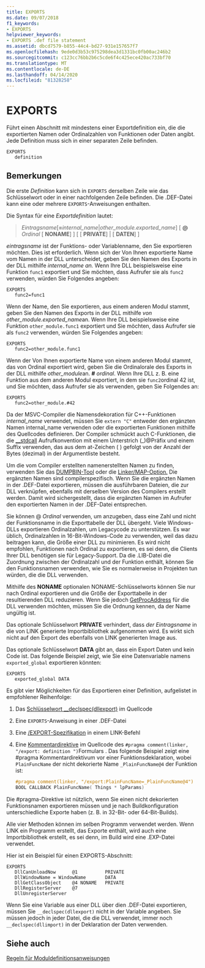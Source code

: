 ```yaml
---
title: EXPORTS
ms.date: 09/07/2018
f1_keywords:
- EXPORTS
helpviewer_keywords:
- EXPORTS .def file statement
ms.assetid: dbcd7579-b855-44c4-bd27-931e157657f7
ms.openlocfilehash: 9ede0d3b53c975298dea3d1331bc0fb00ac246b2
ms.sourcegitcommit: c123cc76bb2b6c5cde6f4c425ece420ac733bf70
ms.translationtype: MT
ms.contentlocale: de-DE
ms.lasthandoff: 04/14/2020
ms.locfileid: "81328258"
---
```

# <a name="exports"></a>EXPORTS

Führt einen Abschnitt mit mindestens einer Exportdefinition ein, die die exportierten Namen oder Ordinalzahlen von Funktionen oder Daten angibt. Jede Definition muss sich in einer separaten Zeile befinden.

```DEF
EXPORTS
   definition
```

## <a name="remarks"></a>Bemerkungen

Die erste *Definition* kann sich in `EXPORTS` derselben Zeile wie das Schlüsselwort oder in einer nachfolgenden Zeile befinden. Die .DEF-Datei kann eine oder mehrere `EXPORTS`-Anweisungen enthalten.

Die Syntax für eine *Exportdefinition* lautet:

> *Eintragsname*\[__=__*internal_name*|*other_module.exported_name*] \[ **\@** _Ordinal_ \[ **NONAME**] ] \[ \[ **PRIVATE**] | \[ **DATEN**] ]

*eintragsname* ist der Funktions- oder Variablenname, den Sie exportieren möchten. Dies ist erforderlich. Wenn sich der Von Ihnen exportierte Name vom Namen in der DLL unterscheidet, geben Sie den Namen des Exports in der DLL mithilfe *internal_name an.* Wenn Ihre DLL beispielsweise eine Funktion `func1` exportiert und Sie möchten, dass Aufrufer sie als `func2` verwenden, würden Sie Folgendes angeben:

```DEF
EXPORTS
   func2=func1
```

Wenn der Name, den Sie exportieren, aus einem anderen Modul stammt, geben Sie den Namen des Exports in der DLL mithilfe *von other_module.exported_name*an. Wenn Ihre DLL beispielsweise eine Funktion `other_module.func1` exportiert und Sie möchten, dass Aufrufer sie als `func2` verwenden, würden Sie Folgendes angeben:

```DEF
EXPORTS
   func2=other_module.func1
```

Wenn der Von Ihnen exportierte Name von einem anderen Modul stammt, das von Ordinal exportiert wird, geben Sie die Ordinalorale des Exports in der DLL mithilfe *other_module*an. __#__ *ordinal*. Wenn Ihre DLL z. B. eine Funktion aus dem anderen Modul exportiert, in dem sie `func2`ordinal 42 ist, und Sie möchten, dass Aufrufer sie als verwenden, geben Sie Folgendes an:

```DEF
EXPORTS
   func2=other_module.#42
```

Da der MSVC-Compiler die Namensdekoration für C++-Funktionen *internal_name* verwendet, müssen Sie `extern "C"` entweder den ergänzten Namen internal_name verwenden oder die exportierten Funktionen mithilfe des Quellcodes definieren. Der Compiler schmückt auch C-Funktionen, die die [__stdcall](../../cpp/stdcall.md) Aufrufkonvention mit einem Unterstrich (\_)\@Präfix und einem Suffix verwenden, das aus dem at-Zeichen ( ) gefolgt von der Anzahl der Bytes (dezimal) in der Argumentliste besteht.

Um die vom Compiler erstellten namenerstellten Namen zu finden, verwenden Sie das [DUMPBIN-Tool](dumpbin-reference.md) oder die [Linker/MAP-Option.](map-generate-mapfile.md) Die ergänzten Namen sind compilerspezifisch. Wenn Sie die ergänzten Namen in der .DEF-Datei exportieren, müssen die ausführbaren Dateien, die zur DLL verknüpfen, ebenfalls mit derselben Version des Compilers erstellt werden. Damit wird sichergestellt, dass die ergänzten Namen im Aufrufer den exportierten Namen in der .DEF-Datei entsprechen.

Sie können \@ *Ordinal* verwenden, um anzugeben, dass eine Zahl und nicht der Funktionsname in die Exporttabelle der DLL übergeht. Viele Windows-DLLs exportieren Ordinalzahlen, um Legacycode zu unterstützen. Es war üblich, Ordinalzahlen in 16-Bit-Windows-Code zu verwenden, weil das dazu beitragen kann, die Größe einer DLL zu minimieren. Es wird nicht empfohlen, Funktionen nach Ordinal zu exportieren, es sei denn, die Clients Ihrer DLL benötigen sie für Legacy-Support. Da die .LIB-Datei die Zuordnung zwischen der Ordinalzahl und der Funktion enthält, können Sie den Funktionsnamen verwenden, wie Sie es normalerweise in Projekten tun würden, die die DLL verwenden.

Mithilfe des **NONAME** optionalen NONAME-Schlüsselworts können Sie nur nach Ordinal exportieren und die Größe der Exporttabelle in der resultierenden DLL reduzieren. Wenn Sie jedoch [GetProcAddress](/windows/win32/api/libloaderapi/nf-libloaderapi-getprocaddress) für die DLL verwenden möchten, müssen Sie die Ordnung kennen, da der Name ungültig ist.

Das optionale Schlüsselwort **PRIVATE** verhindert, dass *der Eintragsname* in die von LINK generierte Importbibliothek aufgenommen wird. Es wirkt sich nicht auf den Export des ebenfalls von LINK generierten Image aus.

Das optionale Schlüsselwort **DATA** gibt an, dass ein Export Daten und kein Code ist. Das folgende Beispiel zeigt, wie Sie eine Datenvariable namens `exported_global` exportieren könnten:

```DEF
EXPORTS
   exported_global DATA
```

Es gibt vier Möglichkeiten für das Exportieren einer Definition, aufgelistet in empfohlener Reihenfolge:

1. Das [Schlüsselwort __declspec(dllexport)](../../cpp/dllexport-dllimport.md) im Quellcode

1. Eine `EXPORTS`-Anweisung in einer .DEF-Datei

1. Eine [/EXPORT-Spezifikation](export-exports-a-function.md) in einem LINK-Befehl

1. Eine [Kommentardirektive](../../preprocessor/comment-c-cpp.md) im Quellcode des `#pragma comment(linker, "/export: definition ")`Formulars . Das folgende Beispiel zeigt eine #pragma Kommentardirektivum vor einer Funktionsdeklaration, wobei `PlainFuncName` der nicht dekorierte Name `_PlainFuncName@4` der Funktion ist:

    ```cpp
    #pragma comment(linker, "/export:PlainFuncName=_PlainFuncName@4")
    BOOL CALLBACK PlainFuncName( Things * lpParams)
    ```

Die #pragma-Direktive ist nützlich, wenn Sie einen nicht dekorierten Funktionsnamen exportieren müssen und je nach Buildkonfiguration unterschiedliche Exporte haben (z. B. in 32-Bit- oder 64-Bit-Builds).

Alle vier Methoden können im selben Programm verwendet werden. Wenn LINK ein Programm erstellt, das Exporte enthält, wird auch eine Importbibliothek erstellt, es sei denn, im Build wird eine .EXP-Datei verwendet.

Hier ist ein Beispiel für einen EXPORTS-Abschnitt:

```DEF
EXPORTS
   DllCanUnloadNow      @1          PRIVATE
   DllWindowName = WindowName       DATA
   DllGetClassObject    @4 NONAME   PRIVATE
   DllRegisterServer    @7
   DllUnregisterServer
```

Wenn Sie eine Variable aus einer DLL über dien .DEF-Datei exportieren, müssen Sie `__declspec(dllexport)` nicht in der Variable angeben. Sie müssen jedoch in jeder Datei, die die DLL verwendet, immer noch `__declspec(dllimport)` in der Deklaration der Daten verwenden.

## <a name="see-also"></a>Siehe auch

[Regeln für Moduldefinitionsanweisungen](rules-for-module-definition-statements.md)
